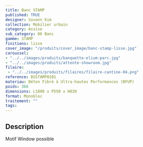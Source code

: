 ```yaml
---
title: Banc STAMP 
published: TRUE
designer: Sovann Kim
collection: Mobilier urbain
category: Assise
sub_category: 06 Banc
gamme: STAMP
finitions: lisse
cover_image: "/produits/cover_image/banc-stamp-lisse.jpg"
caroussel: 
- "../../images/produits/banquette-elium-parc.jpg"
- "../../images/produits/attente-showroom.jpg"
filaire: 
 - "../../images/produits/filaires/filaire-cantine-04.png"
reference: BSSTAMP0101
materiau: Béton Fibré à Ultra-hautes Performances (BFUP)
poids: 366
dimensions: L1800 x P550 x H830 
format: Monobloc
traitement: ""
tags: 
---
```


## Description

Motif Window possible
